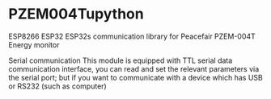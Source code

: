 # PZEM004Tupython
ESP8266 ESP32 ESP32s  communication library for Peacefair PZEM-004T Energy monitor

Serial communication
This module is equipped with TTL serial data communication interface, you can read and set the relevant parameters via the serial port; but if you want to communicate with a device which has USB or RS232 (such as computer)
